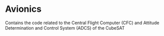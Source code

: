# Avionics
Contains the code related to the Central Flight Computer (CFC) and Attitude Determination and Control System (ADCS) of the CubeSAT
